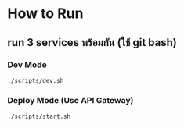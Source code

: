# How to Run

## run 3 services พร้อมกัน (ใช้ git bash)

### Dev Mode

```scripts
./scripts/dev.sh
```

### Deploy Mode (Use API Gateway)

```scripts
./scripts/start.sh
```